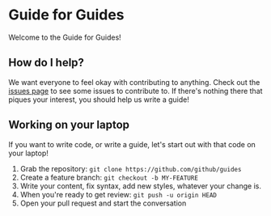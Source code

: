 # Guide for Guides
Welcome to the Guide for Guides!

## How do I help?
We want everyone to feel okay with contributing to anything. Check out the [issues page](https://github.com/github/guides/issues) to see some issues to contribute to. If there's nothing there that piques your interest, you should help us write a guide!

## Working on your laptop
If you want to write code, or write a guide, let's start out with that code on your laptop!

1. Grab the repository: `git clone https://github.com/github/guides`
2. Create a feature branch: `git checkout -b MY-FEATURE`
3. Write your content, fix syntax, add new styles, whatever your change is.
4. When you're ready to get review: `git push -u origin HEAD`
5. Open your pull request and start the conversation
